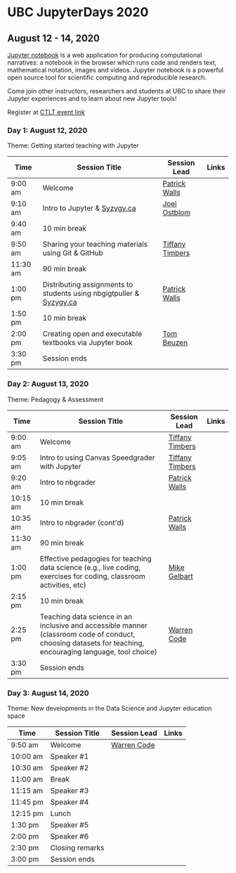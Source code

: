 # UBC JupyterDays 2020

## August 12 - 14, 2020

[Jupyter notebook](https://jupyter.org) is a web application for producing computational narratives: a notebook in the browser which runs code and renders text, mathematical notation, images and videos. Jupyter notebook is a powerful open source tool for scientific computing and reproducible research.

Come join other instructors, researchers and students at UBC to share their Jupyter experiences and to learn about new Jupyter tools!

Register at [CTLT event link](#)

### Day 1: August 12, 2020
Theme: Getting started teaching with Jupyter

| Time | Session Title | Session Lead | Links |
|------|---------------|--------------|-------|
| 9:00 am | Welcome | [Patrick Walls](bios.md#patrick-walls) |  |
| 9:10 am | Intro to Jupyter & [Syzygy.ca](https://ubc.syzygy.ca/) | [Joel Ostblom](bios.md#joel-ostblom) | |
| 9:40 am | 10 min break | | |
| 9:50 am | Sharing your teaching materials using Git & GitHub | [Tiffany Timbers](bios.md#tiffany-timbers) | |
| 11:30 am | 90 min break | | | 
| 1:00 pm | Distributing assignments to students using nbgigtpuller & [Syzygy.ca](https://ubc.syzygy.ca/) | [Patrick Walls](bios.md#patrick-walls) | |
| 1:50 pm | 10 min break | | |
| 2:00 pm | Creating open and executable textbooks via Jupyter book | [Tom Beuzen](bios.md#tom-beuzen) | |
| 3:30 pm | Session ends | | |

### Day 2: August 13, 2020
Theme: Pedagogy & Assessment

| Time | Session Title | Session Lead | Links |
|------|---------------|--------------|-------|
| 9:00 am | Welcome | [Tiffany Timbers](bios.md#tiffany-timbers) |  |
| 9:05 am | Intro to using Canvas Speedgrader with Jupyter | [Tiffany Timbers](bios.md#tiffany-timbers) | |
| 9:20 am | Intro to nbgrader | [Patrick Walls](bios.md#patrick-walls) | |
| 10:15 am | 10 min break | | |
| 10:35 am | Intro to nbgrader (cont'd) | [Patrick Walls](bios.md#patrick-walls) | |
| 11:30 am | 90 min break | | | 
| 1:00 pm | Effective pedagogies for teaching data science (e.g., live coding, exercises for coding, classroom activities, etc) | [Mike Gelbart](bios.md#mike-gelbart) | |
| 2:15 pm | 10 min break | | |
| 2:25 pm | Teaching data science in an inclusive and accessible manner (classroom code of conduct, choosing datasets for teaching, encouraging language, tool choice) | [Warren Code](bios.md#warren-code) | |
| 3:30 pm | Session ends | | |

### Day 3: August 14, 2020
Theme: New developments in the Data Science and Jupyter education space

| Time | Session Title | Session Lead | Links |
|------|---------------|--------------|-------|
| 9:50 am | Welcome | [Warren Code](bios.md#warren-code) |  |
| 10:00 am | Speaker #1 |  |  |
| 10:30 am | Speaker #2 |  |  |
| 11:00 am | Break | | |
| 11:15 am | Speaker #3 |  |  |
| 11:45 pm | Speaker #4 |  |  |
| 12:15 pm | Lunch | | |
| 1:30 pm | Speaker #5 |  |  |
| 2:00 pm | Speaker #6 |  |  |
| 2:30 pm | Closing remarks | | |
| 3:00 pm | Session ends | | |
